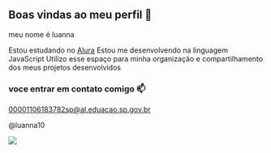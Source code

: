 ## Boas vindas ao meu perfil 💙

meu nome é luanna

Estou estudando no [Alura](https://ww.alura.com.br) 
Estou me desenvolvendo na linguagem JavaScript
Utilizo esse espaço para minha organização e compartilhamento dos meus projetos desenvolvidos 

### voce entrar em contato comigo 📫

00001106183782sp@al.eduacao.sp.gov.br

@luanna10

![](https://media1.tenor.com/m/opEBWw0uddoAAAAC/umm.gif)
